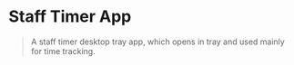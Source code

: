 # Staff Timer App
> A staff timer desktop tray app, which opens in tray and used mainly for time tracking.
